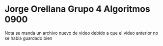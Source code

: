 # Jorge Orellana Grupo 4 Algoritmos 0900 
 
Nota se manda un archivo nuevo de video debido a que el video anterior no se habia guardado bien
